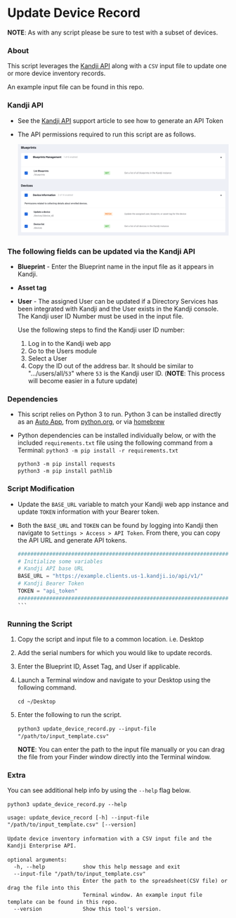 # Update Device Record

**NOTE**: As with any script please be sure to test with a subset of devices.

### About

This script leverages the [Kandji API](https://api.kandji.io/#intro) along with a `CSV` input file to update one or more device inventory records.

An example input file can be found in this repo.

### Kandji API

- See the [Kandji API](https://support.kandji.io/api) support article to see how to generate an API Token
- The API permissions required to run this script are as follows.

    <img src="images/api_permissions.png" alt="drawing" width="1024"/>

### The following fields can be updated via the Kandji API

- **Blueprint** - Enter the Blueprint name in the input file as it appears in Kandji.
- **Asset tag**
- **User** - The assigned User can be updated if a Directory Services has been integrated with Kandji and the User exists in the Kandji console. The Kandji user ID Number must be used in the input file.

    Use the following steps to find the Kandji user ID number:

    1. Log in to the Kandji web app
    2. Go to the Users module
    3. Select a User
    4. Copy the ID out of the address bar. It should be similar to ".../users/all/`53`" where `53` is the Kandji user ID. (**NOTE**: This process will become easier in a future update)

### Dependencies

- This script relies on Python 3 to run. Python 3 can be installed directly as an [Auto App](https://updates.kandji.io/auto-app-python-3-214020), from [python.org](https://www.python.org/downloads/), or via [homebrew](https://brew.sh)

- Python dependencies can be installed individually below, or with the included `requirements.txt` file using the following command from a Terminal: `python3 -m pip install -r requirements.txt`

    ```
    python3 -m pip install requests
    python3 -m pip install pathlib
    ```

### Script Modification

- Update the `BASE_URL` variable to match your Kandji web app instance and update `TOKEN` information with your Bearer token.
- Both the `BASE_URL` and `TOKEN` can be found by logging into Kandji then navigate to `Settings > Access > API Token`. From there, you can copy the API URL and generate API tokens.

    ````python
    ########################################################################################
    # Initialize some variables
    # Kandji API base URL
    BASE_URL = "https://example.clients.us-1.kandji.io/api/v1/"
    # Kandji Bearer Token
    TOKEN = "api_token"
    ########################################################################################
    ```

### Running the Script

1. Copy the script and input file to a common location. i.e. Desktop
2. Add the serial numbers for which you would like to update records.
3. Enter the Blueprint ID, Asset Tag, and User if applicable.
4. Launch a Terminal window and navigate to your Desktop using the following command.

    `cd ~/Desktop`

5. Enter the following to run the script.

    `python3 update_device_record.py --input-file "/path/to/input_template.csv"`

    **NOTE**: You can enter the path to the input file manually or you can drag the file from your Finder window directly into the Terminal window.


### Extra

You can see additional help info by using the `--help` flag below.

`python3 update_device_record.py --help`


```
usage: update_device_record [-h] --input-file "/path/to/input_template.csv" [--version]

Update device inventory information with a CSV input file and the Kandji Enterprise API.

optional arguments:
  -h, --help            show this help message and exit
  --input-file "/path/to/input_template.csv"
                        Enter the path to the spreadsheet(CSV file) or drag the file into this
                        Terminal window. An example input file template can be found in this repo.
  --version             Show this tool's version.
```
